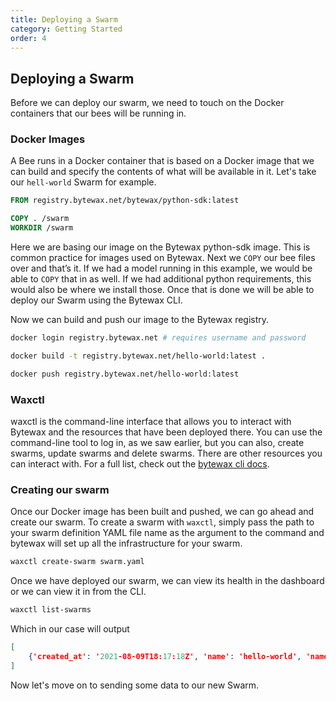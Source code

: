 ```yaml
---
title: Deploying a Swarm
category: Getting Started
order: 4
---
```


## Deploying a Swarm

Before we can deploy our swarm, we need to touch on the Docker containers that our bees will be running in.

### Docker Images

A Bee runs in a Docker container that is based on a Docker image that we can build and specify the contents of what will be available in it. Let's take our `hell-world` Swarm for example.

```Dockerfile
FROM registry.bytewax.net/bytewax/python-sdk:latest

COPY . /swarm
WORKDIR /swarm
```

Here we are basing our image on the Bytewax python-sdk image. This is common practice for images used on Bytewax. Next we `COPY` our bee files over and that’s it. If we had a model running in this example, we would be able to `COPY` that in as well. If we had additional python requirements, this would also be where we install those. Once that is done we will be able to deploy our Swarm using the Bytewax CLI.

Now we can build and push our image to the Bytewax registry.

```bash
docker login registry.bytewax.net # requires username and password

docker build -t registry.bytewax.net/hello-world:latest .

docker push registry.bytewax.net/hello-world:latest
```

### Waxctl

waxctl is the command-line interface that allows you to interact with Bytewax and the resources that have been deployed there. You can use the command-line tool to log in, as we saw earlier, but you can also, create swarms, update swarms and delete swarms. There are other resources you can interact with. For a full list, check out the [bytewax cli docs](../../concepts/cli).

### Creating our swarm

Once our Docker image has been built and pushed, we can go ahead and create our swarm. To create a swarm with `waxctl`, simply pass the path to your swarm definition YAML file name as the argument to the command and bytewax will set up all the infrastructure for your swarm.

```bash
waxctl create-swarm swarm.yaml
```

Once we have deployed our swarm, we can view its health in the dashboard or we can view it in from the CLI.

```bash
waxctl list-swarms
```

Which in our case will output
```JSON
[
    {'created_at': '2021-08-09T18:17:18Z', 'name': 'hello-world', 'namespace': 'example-userspace', 'status': 'healthy'}
]
```

Now let's move on to sending some data to our new Swarm.
